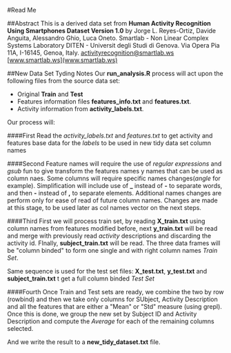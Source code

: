 #Read Me

##Abstract
This is a derived data set from **Human Activity Recognition Using Smartphones Dataset Version 1.0** by
Jorge L. Reyes-Ortiz, Davide Anguita, Alessandro Ghio, Luca Oneto.
Smartlab - Non Linear Complex Systems Laboratory
DITEN - Universit degli Studi di Genova.
Via Opera Pia 11A, I-16145, Genoa, Italy.
activityrecognition@smartlab.ws 
[www.smartlab.ws](www.smartlab.ws)

##New Data Set Tyding Notes
Our **run_analysis.R** process will act upon the following files from the source data set:

* Original **Train** and **Test**
* Features information files  **features\_info.txt** and **features.txt**.
* Activity information from  **activity\_labels.txt**.

Our process will:

####First
Read the *activity_labels.txt* and *features.txt* to get activity and features base data for the *labels* to be used in new tidy data set column names

####Second
Feature names will require the use of *regular expressions* and *gsub* fun to give transform the features names y names that can be used as column naes. Some columns will require specific names changes(*angle* for example). Simplification will include use of **\_** instead of **\-** to separate words, and then **\-** instead of **\,** to separate elements. Additional names changes are perform only for ease of read of future column names. Changes are made at this stage, to be used later as col names vector on the next steps.

####Third
First we will process train set, by reading **X_train.txt** using column names from features modified before, next **y_train.txt** will be read and merge with previously read *activity* descriptions and discarding the activity id. FInally, **subject_train.txt** will be read.
The three data frames will be "column binded" to form one single and with right column names *Train Set*.

Same sequence is used for the test set files: **X_test.txt**, **y_test.txt** and **subject_train.txt** t get a full column binded *Test Set* 

####Fourth
Once Train and Test sets are ready, we combine the two by row (rowbind) and then we take only columns for SUbject, Activity Description and all the features that are either a "Mean" or "Std" measure (using grepl).
Once this is done, we group the new set by Subject ID and Activity Description and compute the *Average* for each of the remaining columns selected.

And we write the result to a  **new_tidy_dataset.txt** file.

